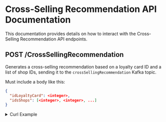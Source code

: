 # Cross-Selling Recommendation API Documentation <!-- omit in toc -->

This documentation provides details on how to interact with the Cross-Selling Recommendation API endpoints.

## POST /CrossSellingRecommendation

Generates a cross-selling recommendation based on a loyalty card ID and a list of shop IDs, sending it to the `crossSellingRecommendation` Kafka topic.

Must include a body like this:

```json
{
  "idLoyaltyCard": <integer>,
  "idsShops": [<integer>, <integer>, ...]
}
```

<details>
<summary>Curl Example</summary>

```bash
curl -X 'POST' \
  'http://ec2-3-237-79-145.compute-1.amazonaws.com:8080/CrossSellingRecommendation' \
  -H 'accept: application/json' \
  -H 'Content-Type: application/json' \
  -d '{
    "idLoyaltyCard": 0,
    "idsShops": [1, 2, 3]
}'
```

> In this example, the EC2 instance is accessed via its public DNS name `ec2-3-237-79-145.compute-1.amazonaws.com` on port `8080`. Replace this with your actual instance address if different.

</details>
